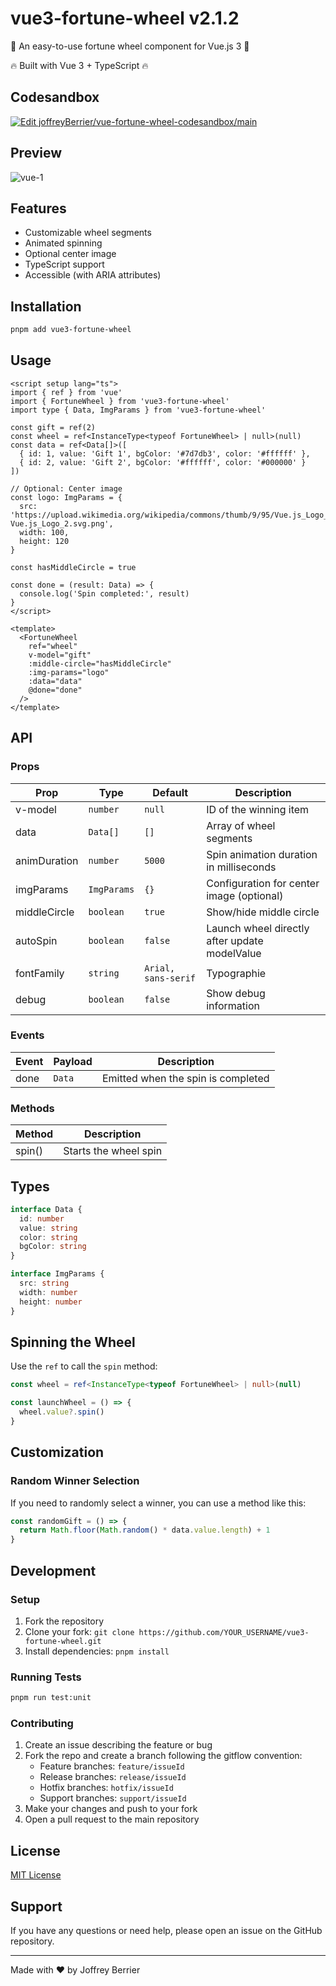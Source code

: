 # vue3-fortune-wheel v2.1.2

👊 An easy-to-use fortune wheel component for Vue.js 3 👊

🔥 Built with Vue 3 + TypeScript 🔥

## Codesandbox

[![Edit joffreyBerrier/vue-fortune-wheel-codesandbox/main](https://codesandbox.io/static/img/play-codesandbox.svg)](https://codesandbox.io/p/github/joffreyBerrier/vue-fortune-wheel-codesandbox/main?embed=1)

## Preview

![vue-1](https://github.com/user-attachments/assets/568eb01f-dc68-46ff-90a6-b1901317f851)

## Features

- Customizable wheel segments
- Animated spinning
- Optional center image
- TypeScript support
- Accessible (with ARIA attributes)

## Installation

```bash
pnpm add vue3-fortune-wheel
```

## Usage

```vue
<script setup lang="ts">
import { ref } from 'vue'
import { FortuneWheel } from 'vue3-fortune-wheel'
import type { Data, ImgParams } from 'vue3-fortune-wheel'

const gift = ref(2)
const wheel = ref<InstanceType<typeof FortuneWheel> | null>(null)
const data = ref<Data[]>([
  { id: 1, value: 'Gift 1', bgColor: '#7d7db3', color: '#ffffff' },
  { id: 2, value: 'Gift 2', bgColor: '#ffffff', color: '#000000' }
])

// Optional: Center image
const logo: ImgParams = {
  src: 'https://upload.wikimedia.org/wikipedia/commons/thumb/9/95/Vue.js_Logo_2.svg/2367px-Vue.js_Logo_2.svg.png',
  width: 100,
  height: 120
}

const hasMiddleCircle = true

const done = (result: Data) => {
  console.log('Spin completed:', result)
}
</script>

<template>
  <FortuneWheel
    ref="wheel"
    v-model="gift"
    :middle-circle="hasMiddleCircle"
    :img-params="logo"
    :data="data"
    @done="done"
  />
</template>
```

## API

### Props

| Prop         | Type        | Default | Description                                    |
| ------------ | ----------- | ------- | ---------------------------------------------- |
| v-model      | `number`    | `null`  | ID of the winning item                         |
| data         | `Data[]`    | `[]`    | Array of wheel segments                        |
| animDuration | `number`    | `5000`  | Spin animation duration in milliseconds        |
| imgParams    | `ImgParams` | `{}`    | Configuration for center image (optional)      |
| middleCircle | `boolean`   | `true`  | Show/hide middle circle                        |
| autoSpin     | `boolean`   | `false` | Launch wheel directly after update modelValue  |
| fontFamily   | `string`    | `Arial, sans-serif` | Typographie                        |
| debug        | `boolean`   | `false`  | Show debug information                        |

### Events

| Event | Payload | Description                        |
| ----- | ------- | ---------------------------------- |
| done  | `Data`  | Emitted when the spin is completed |

### Methods

| Method | Description           |
| ------ | --------------------- |
| spin() | Starts the wheel spin |

## Types

```typescript
interface Data {
  id: number
  value: string
  color: string
  bgColor: string
}

interface ImgParams {
  src: string
  width: number
  height: number
}
```

## Spinning the Wheel

Use the `ref` to call the `spin` method:

```typescript
const wheel = ref<InstanceType<typeof FortuneWheel> | null>(null)

const launchWheel = () => {
  wheel.value?.spin()
}
```

## Customization

### Random Winner Selection

If you need to randomly select a winner, you can use a method like this:

```typescript
const randomGift = () => {
  return Math.floor(Math.random() * data.value.length) + 1
}
```

## Development

### Setup

1. Fork the repository
2. Clone your fork: `git clone https://github.com/YOUR_USERNAME/vue3-fortune-wheel.git`
3. Install dependencies: `pnpm install`

### Running Tests

```bash
pnpm run test:unit
```

### Contributing

1. Create an issue describing the feature or bug
2. Fork the repo and create a branch following the gitflow convention:
   - Feature branches: `feature/issueId`
   - Release branches: `release/issueId`
   - Hotfix branches: `hotfix/issueId`
   - Support branches: `support/issueId`
3. Make your changes and push to your fork
4. Open a pull request to the main repository

## License

[MIT License](LICENSE)

## Support

If you have any questions or need help, please open an issue on the GitHub repository.

---

Made with ❤️ by Joffrey Berrier
